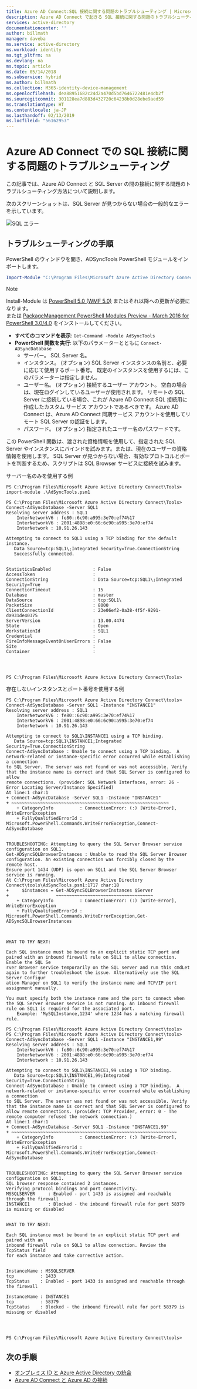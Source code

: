 ```yaml
---
title: Azure AD Connect:SQL 接続に関する問題のトラブルシューティング | Microsoft Docs
description: Azure AD Connect で起きる SQL 接続に関する問題のトラブルシューティング方法について説明します。
services: active-directory
documentationcenter: ''
author: billmath
manager: daveba
ms.service: active-directory
ms.workload: identity
ms.tgt_pltfrm: na
ms.devlang: na
ms.topic: article
ms.date: 05/14/2018
ms.subservice: hybrid
ms.author: billmath
ms.collection: M365-identity-device-management
ms.openlocfilehash: dea88951682c24d2a470d5bd7646722481e4db2f
ms.sourcegitcommit: 301128ea7d883d432720c64238b0d28ebe9aed59
ms.translationtype: HT
ms.contentlocale: ja-JP
ms.lasthandoff: 02/13/2019
ms.locfileid: "56162953"
---
```

# <a name="troubleshoot-sql-connectivity-issues-with-azure-ad-connect"></a>Azure AD Connect での SQL 接続に関する問題のトラブルシューティング
この記事では、Azure AD Connect と SQL Server の間の接続に関する問題のトラブルシューティング方法について説明します。 

次のスクリーンショットは、SQL Server が見つからない場合の一般的なエラーを示しています。

![SQL エラー](./media/tshoot-connect-tshoot-sql-connectivity/sql1.png)

## <a name="troubleshooting-steps"></a>トラブルシューティングの手順
PowerShell のウィンドウを開き、ADSyncTools PowerShell モジュールをインポートします。

``` powershell
Import-Module "C:\Program Files\Microsoft Azure Active Directory Connect\Tools\AdSyncTools.psm1" 
```

>[!NOTE]
>Install-Module は [PowerShell 5.0 (WMF 5.0)](https://www.microsoft.com/download/details.aspx?id=50395) またはそれ以降への更新が必要になります。  
または [PackageManagement PowerShell Modules Preview - March 2016 for PowerShell 3.0/4.0](https://www.microsoft.com/download/details.aspx?id=51451) をインストールしてください。 

- **すべてのコマンドを表示**: `Get-Command -Module AdSyncTools` 
- **PowerShell 関数を実行**: 以下のパラメーターとともに `Connect-ADSyncDatabase`
    - サーバー。 SQL Server 名。
    - インスタンス。 (オプション) SQL Server インスタンスの名前と、必要に応じて使用するポート番号。 既定のインスタンスを使用するには、このパラメーターは指定しません。
    - ユーザー名。 (オプション) 接続するユーザー アカウント。 空白の場合は、現在ログインしているユーザーが使用されます。 リモートの SQL Server に接続している場合、これが Azure AD Connect SQL 接続用に作成したカスタム サービス アカウントであるべきです。 Azure AD Connect は、Azure AD Connect 同期サービス アカウントを使用してリモート SQL Server の認証をします。
    - パスワード。 (オプション) 指定されたユーザー名のパスワードです。

この PowerShell 関数は、渡された資格情報を使用して、指定された SQL Server やインスタンスにバインドを試みます。または、現在のユーザーの資格情報を使用します。 SQL Server が見つからない場合、有効なプロトコルとポートを判断するため、スクリプトは SQL Browser サービスに接続を試みます。

サーバー名のみを使用する例
```
PS C:\Program Files\Microsoft Azure Active Directory Connect\Tools> import-module .\AdSyncTools.psm1

PS C:\Program Files\Microsoft Azure Active Directory Connect\Tools> Connect-AdSyncDatabase -Server SQL1
Resolving server address : SQL1
    InterNetworkV6 : fe80::6c90:a995:3e70:ef74%17
    InterNetworkV6 : 2001:4898:e0:66:6c90:a995:3e70:ef74
    InterNetwork : 10.91.26.143

Attempting to connect to SQL1 using a TCP binding for the default instance.
   Data Source=tcp:SQL1\;Integrated Security=True.ConnectionString
   Successfully connected.


StatisticsEnabled                : False
AccessToken                      : 
ConnectionString                 : Data Source=tcp:SQL1\;Integrated Security=True
ConnectionTimeout                : 15
Database                         : master
DataSource                       : tcp:SQL1\
PacketSize                       : 8000
ClientConnectionId               : 23e06ef2-0a38-4f5f-9291-da931de40375
ServerVersion                    : 13.00.4474
State                            : Open
WorkstationId                    : SQL1
Credential                       : 
FireInfoMessageEventOnUserErrors : False
Site                             : 
Container                        : 




PS C:\Program Files\Microsoft Azure Active Directory Connect\Tools> 
```

存在しないインスタンスとポート番号を使用する例

```
PS C:\Program Files\Microsoft Azure Active Directory Connect\tools> Connect-AdSyncDatabase -Server SQL1 -Instance "INSTANCE1"
Resolving server address : SQL1
    InterNetworkV6 : fe80::6c90:a995:3e70:ef74%17
    InterNetworkV6 : 2001:4898:e0:66:6c90:a995:3e70:ef74
    InterNetwork : 10.91.26.143

Attempting to connect to SQL1\INSTANCE1 using a TCP binding.
   Data Source=tcp:SQL1\INSTANCE1;Integrated Security=True.ConnectionString
Connect-AdSyncDatabase : Unable to connect using a TCP binding.  A network-related or instance-specific error occurred while establishing a connection 
to SQL Server. The server was not found or was not accessible. Verify that the instance name is correct and that SQL Server is configured to allow 
remote connections. (provider: SQL Network Interfaces, error: 26 - Error Locating Server/Instance Specified)
At line:1 char:1
+ Connect-AdSyncDatabase -Server SQL1 -Instance "INSTANCE1"
+ ~~~~~~~~~~~~~~~~~~~~~~~~~~~~~~~~~~~~~~~~~~~~~~~~~~~~~~~~~~~~
    + CategoryInfo          : ConnectionError: (:) [Write-Error], WriteErrorException
    + FullyQualifiedErrorId : Microsoft.PowerShell.Commands.WriteErrorException,Connect-AdSyncDatabase
 

TROUBLESHOOTING: Attempting to query the SQL Server Browser service configuration on SQL1.
Get-ADSyncSQLBrowserInstances : Unable to read the SQL Server Browser configuration. An existing connection was forcibly closed by the remote host. 
Ensure port 1434 (UDP) is open on SQL1 and the SQL Server Browser service is running. 
At C:\Program Files\Microsoft Azure Active Directory Connect\tools\AdSyncTools.psm1:1717 char:18
+     $instances = Get-ADSyncSQLBrowserInstances $Server
+                  ~~~~~~~~~~~~~~~~~~~~~~~~~~~~~~~~~~~~~
    + CategoryInfo          : ConnectionError: (:) [Write-Error], WriteErrorException
    + FullyQualifiedErrorId : Microsoft.PowerShell.Commands.WriteErrorException,Get-ADSyncSQLBrowserInstances
 


WHAT TO TRY NEXT:

Each SQL instance must be bound to an explicit static TCP port and paired with an inbound firewall rule on SQL1 to allow connection. Enable the SQL Se
rver Browser service temporarily on the SQL server and run this cmdLet again to further troubleshoot the issue. Alternatively use the SQL Server Configur
ation Manager on SQL1 to verify the instance name and TCP/IP port assignment manually. 

You must specify both the instance name and the port to connect when the SQL Server Browser service is not running. An inbound firewall rule on SQL1 is required for the associated port.
    Example: 'MySQLInstance,1234' where 1234 has a matching firewall rule.

PS C:\Program Files\Microsoft Azure Active Directory Connect\tools> 
PS C:\Program Files\Microsoft Azure Active Directory Connect\tools> Connect-AdSyncDatabase -Server SQL1 -Instance "INSTANCE1,99"
Resolving server address : SQL1
    InterNetworkV6 : fe80::6c90:a995:3e70:ef74%17
    InterNetworkV6 : 2001:4898:e0:66:6c90:a995:3e70:ef74
    InterNetwork : 10.91.26.143

Attempting to connect to SQL1\INSTANCE1,99 using a TCP binding.
   Data Source=tcp:SQL1\INSTANCE1,99;Integrated Security=True.ConnectionString
Connect-AdSyncDatabase : Unable to connect using a TCP binding.  A network-related or instance-specific error occurred while establishing a connection 
to SQL Server. The server was not found or was not accessible. Verify that the instance name is correct and that SQL Server is configured to allow remote connections. (provider: TCP Provider, error: 0 - The remote computer refused the network connection.)
At line:1 char:1
+ Connect-AdSyncDatabase -Server SQL1 -Instance "INSTANCE1,99"
+ ~~~~~~~~~~~~~~~~~~~~~~~~~~~~~~~~~~~~~~~~~~~~~~~~~~~~~~~~~~~~~~~
    + CategoryInfo          : ConnectionError: (:) [Write-Error], WriteErrorException
    + FullyQualifiedErrorId : Microsoft.PowerShell.Commands.WriteErrorException,Connect-AdSyncDatabase
 

TROUBLESHOOTING: Attempting to query the SQL Server Browser service configuration on SQL1.
SQL browser response contained 2 instances.
Verifying protocol bindings and port connectivity.
MSSQLSERVER     : Enabled - port 1433 is assigned and reachable through the firewall
INSTANCE1       : Blocked - the inbound firewall rule for port 58379 is missing or disabled


WHAT TO TRY NEXT:

Each SQL instance must be bound to an explicit static TCP port and paired with an
inbound firewall rule on SQL1 to allow connection. Review the TcpStatus field
for each instance and take corrective action.


InstanceName : MSSQLSERVER
tcp          : 1433
TcpStatus    : Enabled - port 1433 is assigned and reachable through the firewall

InstanceName : INSTANCE1
tcp          : 58379
TcpStatus    : Blocked - the inbound firewall rule for port 58379 is missing or disabled




PS C:\Program Files\Microsoft Azure Active Directory Connect\tools>  
```

## <a name="next-steps"></a>次の手順
- [オンプレミス ID と Azure Active Directory の統合](whatis-hybrid-identity.md)
-  [Azure AD Connect と Azure AD の接続](tshoot-connect-connectivity.md)
